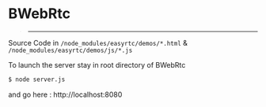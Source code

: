 # BWebRtc
> ****
Source Code in `/node_modules/easyrtc/demos/*.html` & `/node_modules/easyrtc/demos/js/*.js`

To launch the server stay in root directory of BWebRtc  
```sh
$ node server.js
``` 
and go here : http://localhost:8080
